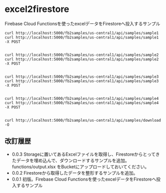 # excel2firestore
Firebase Cloud Functionsを使ったexcelデータをFirestoreへ投入するサンプル


```
curl http://localhost:5000/fb2samples/us-central1/api/samples/sample1
curl http://localhost:5000/fb2samples/us-central1/api/samples/sample1 -X POST


curl http://localhost:5000/fb2samples/us-central1/api/samples/sample2
curl http://localhost:5000/fb2samples/us-central1/api/samples/sample2 -X POST


curl http://localhost:5000/fb2samples/us-central1/api/samples/sample3
curl http://localhost:5000/fb2samples/us-central1/api/samples/sample3 -X POST


curl http://localhost:5000/fb2samples/us-central1/api/samples/sample4
curl http://localhost:5000/fb2samples/us-central1/api/samples/sample4 -X POST


curl http://localhost:5000/fb2samples/us-central1/api/samples/download -O
```


## 改訂履歴

- 0.0.3 Storageに置いてあるExcelファイルを取得し、Firestoreからとってきたデータを埋め込んで、ダウンロードするサンプルを追加。functions/output.xlsx をBucketにアップロードしておいてください。
- 0.0.2 Firestoreから取得したデータを整形するサンプルを追加。
- 0.0.1 初版。Firebase Cloud Functionsを使ったexcelデータをFirestoreへ投入するサンプル
